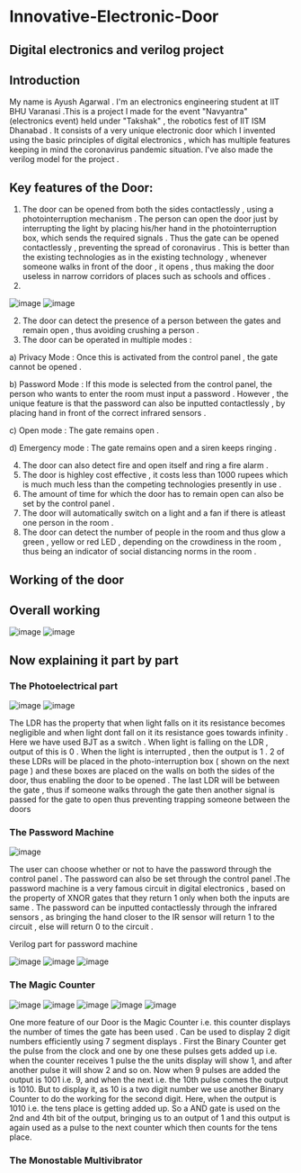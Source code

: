 # Innovative-Electronic-Door
## Digital electronics and verilog project
## Introduction
My name is Ayush Agarwal . I'm an electronics engineering student at IIT BHU Varanasi .This is a project I made for the event "Navyantra" (electronics event) held under "Takshak" , the robotics fest of IIT ISM Dhanabad . It consists of a very unique electronic door which I invented using the basic principles of digital electronics , which has multiple features keeping in mind the coronavirus pandemic situation. I've also made the verilog model for the project .
## Key features of the Door:
1. The door can be opened from both the sides contactlessly , using a photointerruption mechanism . The person can open the door just by interrupting the light by placing his/her hand in the photointerruption box, which sends the required signals . Thus the gate can be opened contactlessly , preventing the spread of coronavirus . This is better than the existing technologies as in the existing technology , whenever someone walks in front of the door , it opens , thus making the door useless in narrow corridors of places such as schools and offices . 
2. 
![image](https://user-images.githubusercontent.com/86561124/136600918-e2fa2b0b-101c-4356-9946-a290474a6e72.png)
![image](https://user-images.githubusercontent.com/86561124/136600983-b5088d2f-4164-41d8-bf42-1f50d9c732a8.png)

2. The door can detect the presence of a person between the gates and remain open , thus avoiding crushing a person . 
3. The door can be operated in multiple modes :
  
a) Privacy Mode : Once this is activated from the control panel , the gate cannot be opened .

b) Password Mode : If this mode is selected from the control panel, the person who wants to enter the room must input a password . However , the unique feature is that the password can also be inputted contactlessly , by placing hand in front of the correct infrared sensors . 

c) Open mode : The gate remains open .

d) Emergency mode : The gate remains open and a siren keeps ringing .

4. The door can also detect fire and open itself and ring a fire alarm . 
5. The door is highley cost effective , it costs less than 1000 rupees which is much much less than the competing technologies presently in use .
6. The amount of time for which the door has to remain open can also be set by the control panel .
7. The door will automatically switch on a light and a fan if there is atleast one person in the room .
8. The door can detect the number of people in the room and thus glow a green , yellow or red LED , depending on the crowdiness in the room , thus being an indicator of social distancing norms in the room .

## Working of the door 
## Overall working 
![image](https://user-images.githubusercontent.com/86561124/136602997-6cb5cd8b-125f-45e2-adc4-8f388863cdd3.png)
![image](https://user-images.githubusercontent.com/86561124/136603018-1bbeaaff-4c09-4700-89f6-5d4413477b0e.png)
## Now explaining it part by part 
### The Photoelectrical part 
![image](https://user-images.githubusercontent.com/86561124/136603259-49699314-6484-44f5-b818-1b600484fa52.png)
![image](https://user-images.githubusercontent.com/86561124/136603220-a92e88fd-3bf8-433a-80b4-a61254240d75.png)

The LDR has the property that when light falls on it its resistance becomes negligible and when light dont fall on it its resistance goes towards infinity . Here we have used BJT as a switch . When light is falling on the LDR , output of this is 0 . When the light is interrupted , then the output is 1 . 2 of these LDRs will be placed in the photo-interruption box ( shown on the next page ) and these boxes are placed on the walls on both the sides of the door, thus enabling the door to be opened . The last LDR will be between the gate , thus if someone walks through the gate then another signal is passed for the gate to open thus preventing trapping someone between the doors 
### The Password Machine 
![image](https://user-images.githubusercontent.com/86561124/136603881-d89a06ef-7a9b-4ffb-bf3f-b6e32193de9d.png)

The user can choose whether or not to have the password through the control panel . The password can also be set through the control panel .The password machine is a very famous circuit in digital electronics , based on the property of XNOR gates that they return 1 only when both the inputs are same . The password can be inputted contactlessly through the infrared sensors , as bringing the hand closer to the IR sensor will return 1 to the circuit , else will return 0 to the circuit . 

Verilog part for password machine 

![image](https://user-images.githubusercontent.com/86561124/136604058-f8e7ca7c-dd75-4260-93e7-5a082b0faac1.png)
![image](https://user-images.githubusercontent.com/86561124/136604130-dc11576b-cf68-490b-91c8-1b6a7224fce1.png)
![image](https://user-images.githubusercontent.com/86561124/136604185-55f258a1-e667-440f-aa0e-e0d719b172d0.png)

### The Magic Counter 
![image](https://user-images.githubusercontent.com/86561124/136607330-697e5374-93dc-48a8-9e8b-ce900ba711ff.png)
![image](https://user-images.githubusercontent.com/86561124/136607449-d58601ca-82fb-4947-8077-72c31b76a1a1.png)
![image](https://user-images.githubusercontent.com/86561124/136607501-8eb9dd82-8f99-4d83-9edf-d3428d1e782b.png)
![image](https://user-images.githubusercontent.com/86561124/136607582-02e0311a-9a33-4297-948e-f17c38cef373.png)
![image](https://user-images.githubusercontent.com/86561124/136607663-7985798f-109d-4e07-ab7f-239d9ce3a3c4.png)

One more feature of our Door is the Magic Counter i.e. this counter displays the number of times the gate has been used . Can be used to display 2 digit numbers efficiently using 7 segment displays . First the Binary Counter get the pulse from the clock and one by one these pulses gets added up i.e. when the counter receives 1 pulse the the units display will show 1, and after another pulse it will show 2 and so on. Now when 9 pulses are added the output is 1001 i.e. 9, and when the next i.e. the 10th pulse comes the output is 1010. But to display it, as 10 is a two digit number we use another Binary Counter to do the working for the second digit.  Here, when the output is 1010 i.e. the tens place is getting added up. So a AND gate is used on the 2nd and 4th bit of the output, bringing us to an output of 1 and this output is again used as a pulse to the next counter which then counts for the tens place.

### The Monostable Multivibrator 







